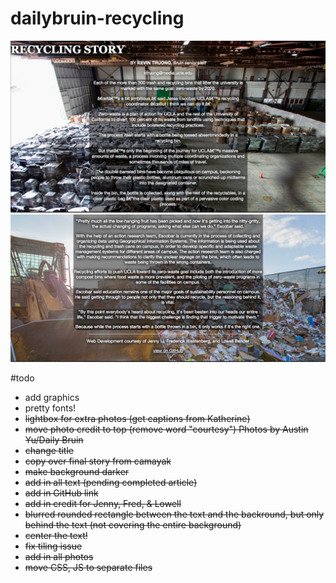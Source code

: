 dailybruin-recycling
====================

![sample photo 1](sample.png)
![sample photo 2](sample2.png)

#todo

* add graphics
* pretty fonts!
* <del>lightbox for extra photos (get captions from Katherine)</del>
* <del>move photo credit to top (remove word "courtesy") Photos by Austin Yu/Daily Bruin</del>
* <del>change title</del>
* <del>copy over final story from camayak</del>
* <del>make background darker</del>
* <del> add in all text (pending completed article) </del>
* <del> add in GitHub link </del>
* <del> add in credit for Jenny, Fred, & Lowell </del>
* <del> blurred rounded rectangle between the text and the backround, but only behind the text (not covering the entire background) </del>
* <del> center the text! </del>
* <del> fix tiling issue </del>
* <del> add in all photos </del>
* <del> move CSS, JS to separate files </del>